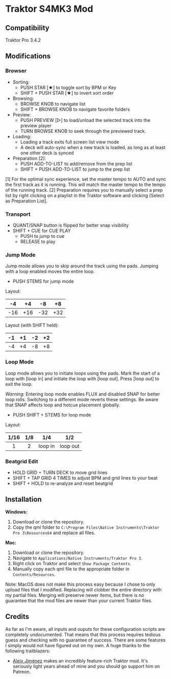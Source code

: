 # Traktor S4MK3 Mod

## Compatibility

Traktor Pro 3.4.2

## Modifications

### Browser

- Sorting:
  - PUSH STAR [★] to toggle sort by BPM or Key
  - SHIFT + PUSH STAR [★] to invert sort order
- Browsing:
  - BROWSE KNOB to navigate list
  - SHIFT + BROWSE KNOB to navigate favorite folders
- Preview:
  - PUSH PREVIEW [▷] to load/unload the selected track into the preview player
  - TURN BROWSE KNOB to seek through the previewed track.
- Loading:
  - Loading a track exits full screen list view mode
  - A deck will auto-sync when a new track is loaded, as long as at least one other deck is synced
- Preparation [2]:
  - PUSH ADD-TO-LIST to add/remove from the prep list
  - SHIFT + PUSH ADD-TO-LIST to jump to the prep list

[1] For the optimal sync experience, set the master tempo to AUTO and sync the first track as it is running. This will match the master tempo to the tempo of the running track.
[2] Preparation requires you to manually select a prep list by right clicking on a playlist in the Traktor software and clicking [Select as Preparation List].

### Transport

- QUANT/SNAP button is flipped for better snap visibility
- SHIFT + CUE for CUE PLAY
  - PUSH to jump to cue
  - RELEASE to play

### Jump Mode

Jump mode allows you to skip around the track using the pads. Jumping with a loop enabled moves the entire loop.

- PUSH STEMS for jump mode

Layout:

|  -4 |  +4 |  -8 |  +8 |
|:---:|:---:|:---:|:---:|
| -16 | +16 | -32 | +32 |

Layout (with SHIFT held):

| -1 | +1 | -2 | +2 |
|:--:|:--:|:--:|:--:|
| -4 | +4 | -8 | +8 |

### Loop Mode

Loop mode allows you to initiate loops using the pads. Mark the start of a loop with [loop in] and initiate the loop with [loop out]. Press [loop out] to exit the loop.

*Warning:* Entering loop mode enables FLUX and disabled SNAP for better loop rolls. Switching to a different mode reverts these settings. Be aware that SNAP affects loop and hotcue placement globally.

- PUSH SHIFT + STEMS for loop mode

Layout:

| 1/16 | 1/8 |   1/4   |    1/2   |
|:----:|:---:|:-------:|:--------:|
|   1  |  2  | loop in | loop out |

### Beatgrid Edit

- HOLD GRID + TURN DECK to move grid lines
- SHIFT + TAP GRID 4 TIMES to adjust BPM and grid lines to your beat
- SHIFT + HOLD to re-analyze and reset beatgrid

## Installation

**Windows:**

1. Download or clone the repository.
2. Copy the qml folder to `C:\Program Files\Native Instruments\Traktor Pro 3\Resources64` and replace all files.

**Mac:**

1. Download or clone the repository.
2. Navigate to `Applications/Native Instruments/Traktor Pro 3`.
3. Right click on Traktor and select `Show Package Contents`.
4. Manually copy each qml file to the appropriate folder in `Contents/Resources`.

Note: MacOS does not make this process easy because I chose to only upload files that I modified. Replacing will clobber the entire directory with my partial files. Merging will preserve newer items, but there is no guarantee that the mod files are newer than your current Traktor files.

## Credits

As far as I'm aware, all inputs and ouputs for these configuration scripts are completely undocumented. That means that this process requires tedious guess and checking with no guarantee of success. There are some features I simply would not have figured out on my own. A huge thanks to the following trailblazers:

- [Aleix Jiménez](https://www.patreon.com/supremeedition) makes an incredibly feature-rich Traktor mod. It's seriously light years ahead of mine and you should go support him on Patreon.
